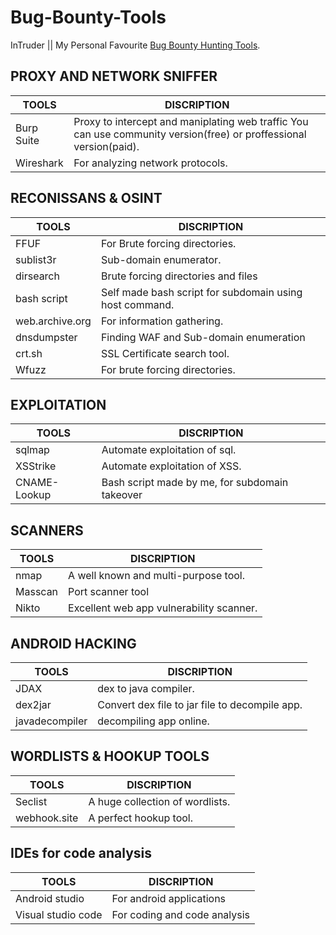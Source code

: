 # Bug-Bounty-Tools

InTruder || My Personal Favourite [Bug Bounty Hunting Tools](https://github.com/CYBERxLEO/Bug-Bounty-Tools/blob/main/Tools.txt).


## PROXY AND NETWORK SNIFFER


| TOOLS | DISCRIPTION |
| ----- | ----------- |
| Burp Suite | Proxy to intercept and  maniplating web traffic You can use community version(free) or proffessional version(paid). |
| Wireshark | For analyzing network protocols. |


## RECONISSANS & OSINT


| TOOLS | DISCRIPTION |
| ----- | ----------- |
| FFUF  | For Brute forcing directories. |
| sublist3r | Sub-domain enumerator. |
| dirsearch | Brute forcing directories and files |
| bash script | Self made bash script for subdomain using host command. |
| web.archive.org | For information gathering. |
| dnsdumpster | Finding WAF and Sub-domain enumeration |
| crt.sh | SSL Certificate search tool. |
| Wfuzz | For brute forcing directories. |

## EXPLOITATION

| TOOLS | DISCRIPTION |
| ----- | ----------- |
| sqlmap  | Automate exploitation of sql. |
| XSStrike | Automate exploitation of XSS. |
| CNAME-Lookup | Bash script made by me, for subdomain takeover |


## SCANNERS
| TOOLS | DISCRIPTION |
| ----- | ----------- |
| nmap | A well known and  multi-purpose tool. |
| Masscan  | Port scanner tool  |
| Nikto | Excellent web app vulnerability scanner. |


## ANDROID HACKING


| TOOLS | DISCRIPTION |
| ----- | ----------- |
| JDAX | dex to java compiler. |
| dex2jar | Convert dex file to jar file to decompile app. |
| javadecompiler | decompiling app online.|

## WORDLISTS & HOOKUP TOOLS


| TOOLS | DISCRIPTION |
| ----- | ----------- |
| Seclist | A huge collection of wordlists. |
| webhook.site | A perfect hookup tool.|

## IDEs for code analysis


| TOOLS | DISCRIPTION |
| ----- | ----------- |
| Android  studio | For android applications |
| Visual studio code | For coding and code analysis |

